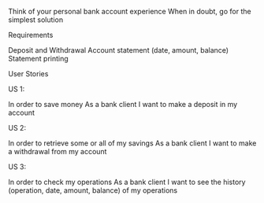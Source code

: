  Think of your personal bank account experience When in doubt, go for the simplest solution

 Requirements

Deposit and Withdrawal
Account statement (date, amount, balance)
Statement printing

User Stories

US 1:

In order to save money
As a bank client
I want to make a deposit in my account

US 2:

In order to retrieve some or all of my savings
As a bank client
I want to make a withdrawal from my account

US 3:

In order to check my operations
As a bank client
I want to see the history (operation, date, amount, balance)  of my operations